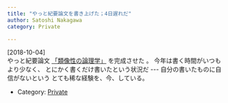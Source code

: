 ```yaml
---
title: "やっと紀要論文を書き上げた；4日遅れだ"
author: Satoshi Nakagawa
category: Private

---
```


[2018-10-04]  
 やっと紀要論文
[「類像性の論理学」](../../../anthrop/works/paper-2/icon.html)
を完成させた
。
今年は書く時間がいつもより少なく、
とにかく書くだけ書いたという状況だ ---
自分の書いたものに自信がないという
とても稀な経験を、今、している。

- Category: [Private](/categories.html#Private)

